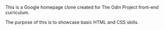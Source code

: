 This is a Google homepage clone created for The Odin Project front-end curriculum. 

The purpose of this is to showcase basic HTML and CSS skills.
